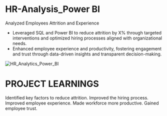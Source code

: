 # HR-Analysis_Power BI 
Analyzed Employees Attrition and Experience

- Leveraged SQL and Power BI to reduce attrition by X% through targeted interventions and optimized hiring processes aligned with organizational needs.
- Enhanced employee experience and productivity, fostering engagement and trust through data-driven insights and transparent decision-making.

![HR_Analytics_Power_BI](https://github.com/namanmahesh52/HR-Analysis-Power-BI/assets/147621241/cf9b2627-5205-4077-bb55-509f40ad7e35)

# PROJECT LEARNINGS
Identified key factors to reduce attrition.
Improved the hiring process.
Improved employee experience.
Made workforce more productive.
Gained employee trust.
